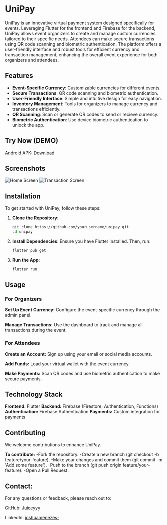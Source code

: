 # UniPay

UniPay is an innovative virtual payment system designed specifically for events. Leveraging Flutter for the frontend and Firebase for the backend, UniPay allows event organizers to create and manage custom currencies tailored to their specific needs. Attendees can make secure transactions using QR code scanning and biometric authentication. The platform offers a user-friendly interface and robust tools for efficient currency and transaction management, enhancing the overall event experience for both organizers and attendees.

## Features

- **Event-Specific Currency**: Customizable currencies for different events.
- **Secure Transactions**: QR code scanning and biometric authentication.
- **User-Friendly Interface**: Simple and intuitive design for easy navigation.
- **Inventory Management**: Tools for organizers to manage currency and transactions efficiently.
- **QR Scanning**: Scan or generate QR codes to send or recieve currency.
- **Biometric Authentication**: Use device biometric authentication to unlock the app.

## Try Now (DEMO)
Android APK: [Download](https://joshuasportfolio.blob.core.windows.net/certificates/app-release.apk?sp=r&st=2024-05-24T18:24:28Z&se=2124-05-25T02:24:28Z&spr=https&sv=2022-11-02&sr=b&sig=KegwuYXIVRJ3MZ6sWhNuXKBe5ncKyh57kb7C3OuLKbo%3D)

## Screenshots

![Home Screen](screenshots/home_screen.png)
![Transaction Screen](screenshots/transaction_screen.png)

## Installation

To get started with UniPay, follow these steps:

1. **Clone the Repository**:
   ```bash
   git clone https://github.com/yourusername/unipay.git
   cd unipay
   ```
   
2. **Install Dependencies**:
Ensure you have Flutter installed.
Then, run:

   ```bash
   flutter pub get
   ```

3. **Run the App**:

   ```bash
   flutter run
   ```

## Usage

### For Organizers

**Set Up Event Currency:**
Configure the event-specific currency through the admin panel.

**Manage Transactions:**
Use the dashboard to track and manage all transactions during the event.

### For Attendees

**Create an Account:**
Sign up using your email or social media accounts.

**Add Funds:**
Load your virtual wallet with the event currency. 

**Make Payments:**
Scan QR codes and use biometric authentication to make secure payments.

## Technology Stack

**Frontend:** Flutter
**Backend:** Firebase (Firestore, Authentication, Functions)
**Authentication:** Firebase Authentication
**Payments:** Custom integration for payments

## Contributing
We welcome contributions to enhance UniPay. 

**To contribute:**
-Fork the repository.
-Create a new branch (git checkout -b feature/your-feature).
-Make your changes and commit them (git commit -m 'Add some feature').
-Push to the branch (git push origin feature/your-feature).
-Open a Pull Request.

## Contact:
For any questions or feedback, please reach out to:

GitHub: [Juiceyyy](https://github.com/Juiceyyyy)

LinkedIn: [joshuamenezes-](https://www.linkedin.com/in/joshuamenezes-/)
